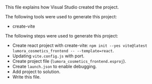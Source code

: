 This file explains how Visual Studio created the project.

The following tools were used to generate this project:
- create-vite

The following steps were used to generate this project:
- Create react project with create-vite: `npm init --yes vite@latest lumora_cosmetics_frontend -- --template=react`.
- Updating `vite.config.js` with port.
- Create project file (`lumora_cosmetics_frontend.esproj`).
- Create `launch.json` to enable debugging.
- Add project to solution.
- Write this file.
